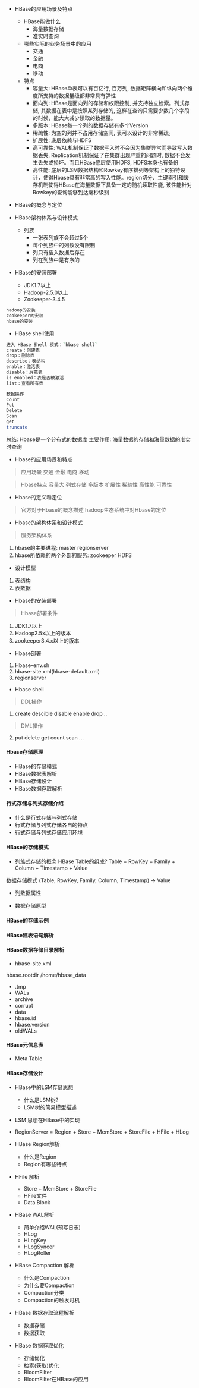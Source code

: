* HBase的应用场景及特点
    * HBase能做什么
        * 海量数据存储
        * 准实时查询
    * 哪些实际的业务场景中的应用
        * 交通
        * 金融
        * 电商
        * 移动
    * 特点
        * 容量大: HBase单表可以有百亿行, 百万列, 数据矩阵横向和纵向两个维度所支持的数据量级都非常具有弹性
        * 面向列: HBase是面向列的存储和权限控制, 并支持独立检索。列式存储, 其数据在表中是按照某列存储的, 这样在查询只需要少数几个字段的时候，能大大减少读取的数据量。
        * 多版本: HBase每一个列的数据存储有多个Version
        * 稀疏性: 为空的列并不占用存储空间,
        表可以设计的非常稀疏。
        * 扩展性: 底层依赖与HDFS
        * 高可靠性: WAL机制保证了数据写入时不会因为集群异常而导致写入数据丢失, Replication机制保证了在集群出现严重的问题时, 数据不会发生丢失或损坏。而且HBase底层使用HDFS, HDFS本身也有备份
        * 高性能: 底层的LSM数据结构和Rowkey有序排列等架构上的独特设计，使得Hbase具有非常高的写入性能。region切分、主键索引和缓存机制使得HBase在海量数据下具备一定的随机读取性能, 该性能针对Rowkey的查询能够到达毫秒级别 

* HBase的概念与定位
* HBase架构体系与设计模式
    * 列族
        * 一张表列族不会超过5个
        * 每个列族中的列数没有限制
        * 列只有插入数据后存在
        * 列在列族中是有序的
* HBase的安装部署
    * JDK1.7以上
    * Hadoop-2.5.0以上
    * Zookeeper-3.4.5

```bash
hadoop的安装
zookeeper的安装
hbase的安装
```
* HBase shell使用
```bash
进入 HBase Shell 模式：`hbase shell`
create：创建表
drop：删除表
describe：表结构
enable：激活表
disable：屏蔽表
is_enabled：表是否被激活
list：查看所有表
```

```bash
数据操作
Count
Put
Delete
Scan
get
truncate
```

总结:
Hbase是一个分布式的数据库
主要作用: 海量数据的存储和海量数据的准实时查询

* Hbase的应用场景和特点
> 应用场景
交通 金融 电商 移动

> Hbase特点
容量大
列式存储
多版本
扩展性
稀疏性
高性能
可靠性

* Hbase的定义和定位
> 官方对于Hbase的概念描述
> hadoop生态系统中对Hbase的定位

* Hbase的架构体系和设计模式
> 服务架构体系
1. hbase的主要进程: master regionserver
2. hbase所依赖的两个外部的服务: zookeeper HDFS

* 设计模型
1. 表结构
2. 表数据

* Hbase的安装部署
> Hbase部署条件
1. JDK1.7以上
2. Hadoop2.5x以上的版本
3. zookeeper3.4.x以上的版本

* Hbase部署
1. Hbase-env.sh
2. hbase-site.xml(hbase-default.xml)
3. regionserver

* Hbase shell
> DDL操作
1. create descible disable enable drop ..
> DML操作
2. put delete get count scan ...


#### Hbase存储原理
* HBase的存储模式
* HBase数据表解析
* HBase存储设计
* HBase数据存取解析

#### 行式存储与列式存储介绍
* 什么是行式存储与列式存储
* 行式存储与列式存储各自的特点
* 行式存储与列式存储应用环境

#### HBase的存储模式
* 列族式存储的概念
HBase Table的组成?
Table = RowKey + Family + Column + Timestamp + Value

数据存储模式
(Table, RowKey, Family, Column, Timestamp) -> Value
* 列数据属性

* 数据存储原型

#### HBase的存储示例

#### HBase建表语句解析

#### HBase数据存储目录解析
* hbase-site.xml
<property>
    <name>hbase.rootdir</name>
    <value>/home/hbase_data</value>
</property>

* .tmp
* WALs
* archive
* corrupt
* data
* hbase.id
* hbase.version
* oldWALs

#### HBase元信息表
* Meta Table

#### HBase存储设计
* HBase中的LSM存储思想
    * 什么是LSM树?
    * LSM树的简易模型描述

* LSM 思想在HBase中的实现

* RegionServer = Region + Store +
MemStore + StoreFile + HFile + HLog

* HBase Region解析
    * 什么是Region
    * Region有哪些特点

* HFile 解析
    * Store + MemStore + StoreFile
    * HFile文件
    * Data Block

* HBase WAL解析
    * 简单介绍WAL(预写日志)
    * HLog
    * HLogKey
    * HLogSyncer
    * HLogRoller

* HBase Compaction 解析
    * 什么是Compaction
    * 为什么要Compaction
    * Compaction分类
    * Compaction的触发时机


* HBase 数据存取流程解析
    * 数据存储
    * 数据获取

* HBase 数据存取优化
    * 存储优化
    * 检索(获取)优化
    * BloomFilter
    * BloomFilter在HBase的应用

